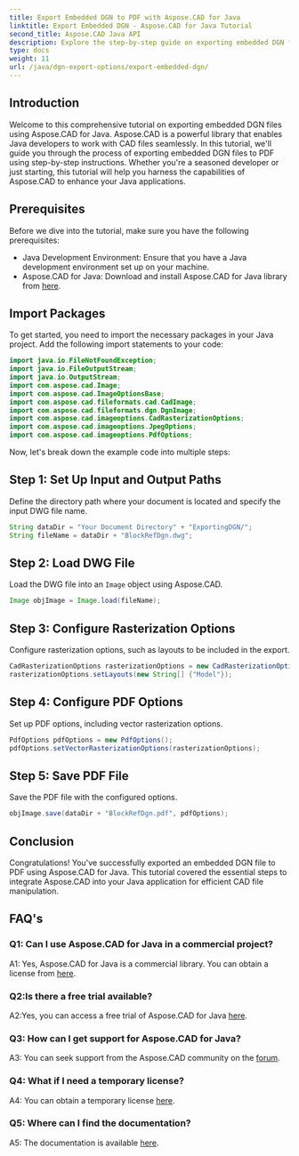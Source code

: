 ```yaml
---
title: Export Embedded DGN to PDF with Aspose.CAD for Java
linktitle: Export Embedded DGN - Aspose.CAD for Java Tutorial
second_title: Aspose.CAD Java API
description: Explore the step-by-step guide on exporting embedded DGN files to PDF using Aspose.CAD for Java. Enhance your Java applications with seamless CAD file manipulation.
type: docs
weight: 11
url: /java/dgn-export-options/export-embedded-dgn/
---
```

## Introduction

Welcome to this comprehensive tutorial on exporting embedded DGN files using Aspose.CAD for Java. Aspose.CAD is a powerful library that enables Java developers to work with CAD files seamlessly. In this tutorial, we'll guide you through the process of exporting embedded DGN files to PDF using step-by-step instructions. Whether you're a seasoned developer or just starting, this tutorial will help you harness the capabilities of Aspose.CAD to enhance your Java applications.

## Prerequisites

Before we dive into the tutorial, make sure you have the following prerequisites:
- Java Development Environment: Ensure that you have a Java development environment set up on your machine.
- Aspose.CAD for Java: Download and install Aspose.CAD for Java library from [here](https://releases.aspose.com/cad/java/).

## Import Packages

To get started, you need to import the necessary packages in your Java project. Add the following import statements to your code:

```java
import java.io.FileNotFoundException;
import java.io.FileOutputStream;
import java.io.OutputStream;
import com.aspose.cad.Image;
import com.aspose.cad.ImageOptionsBase;
import com.aspose.cad.fileformats.cad.CadImage;
import com.aspose.cad.fileformats.dgn.DgnImage;
import com.aspose.cad.imageoptions.CadRasterizationOptions;
import com.aspose.cad.imageoptions.JpegOptions;
import com.aspose.cad.imageoptions.PdfOptions;
```

Now, let's break down the example code into multiple steps:

## Step 1: Set Up Input and Output Paths

Define the directory path where your document is located and specify the input DWG file name.

```java
String dataDir = "Your Document Directory" + "ExportingDGN/";
String fileName = dataDir + "BlockRefDgn.dwg";
```

## Step 2: Load DWG File

Load the DWG file into an `Image` object using Aspose.CAD.

```java
Image objImage = Image.load(fileName);
```

## Step 3: Configure Rasterization Options

Configure rasterization options, such as layouts to be included in the export.

```java
CadRasterizationOptions rasterizationOptions = new CadRasterizationOptions();
rasterizationOptions.setLayouts(new String[] {"Model"});
```

## Step 4: Configure PDF Options

Set up PDF options, including vector rasterization options.

```java
PdfOptions pdfOptions = new PdfOptions();
pdfOptions.setVectorRasterizationOptions(rasterizationOptions);
```

## Step 5: Save PDF File

Save the PDF file with the configured options.
```java
objImage.save(dataDir + "BlockRefDgn.pdf", pdfOptions);
```

## Conclusion

Congratulations! You've successfully exported an embedded DGN file to PDF using Aspose.CAD for Java. This tutorial covered the essential steps to integrate Aspose.CAD into your Java application for efficient CAD file manipulation.

## FAQ's

### Q1: Can I use Aspose.CAD for Java in a commercial project?

A1: Yes, Aspose.CAD for Java is a commercial library. You can obtain a license from [here](https://purchase.aspose.com/buy).

### Q2:Is there a free trial available?

A2:Yes, you can access a free trial of Aspose.CAD for Java [here](https://releases.aspose.com/).

### Q3: How can I get support for Aspose.CAD for Java?

A3: You can seek support from the Aspose.CAD community on the [forum](https://forum.aspose.com/c/cad/19).

### Q4: What if I need a temporary license?

A4: You can obtain a temporary license [here](https://purchase.aspose.com/temporary-license/).

### Q5: Where can I find the documentation?

A5: The documentation is available [here](https://reference.aspose.com/cad/java/).